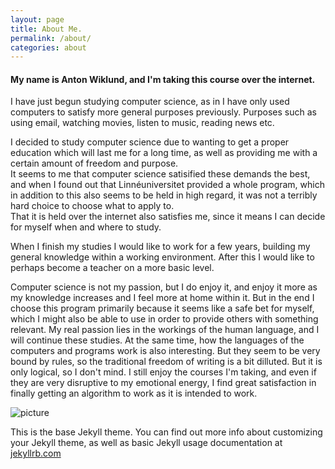 ```yaml
---
layout: page
title: About Me.
permalink: /about/
categories: about
---
```


#### My name is Anton Wiklund, and I'm taking this course over the internet.
I have just begun studying computer science, as in I have only used computers to satisfy more general purposes previously. Purposes such as using email, watching movies, listen to music, reading news etc.

I decided to study computer science due to wanting to get a proper education which will last me for a long time, as well as providing me with a certain amount of freedom and purpose.  
It seems to me that computer science satisified these demands the best, and when I found out that Linnéuniversitet provided a whole program, which in addition to this also seems to be held in high regard, it was not a terribly hard choice to choose what to apply to.  
That it is held over the internet also satisfies me, since it means I can decide for myself when and where to study.

When I finish my studies I would like to work for a few years, building my general knowledge within a working environment. After this I would like to perhaps become a teacher on a more basic level.

Computer science is not my passion, but I do enjoy it, and enjoy it more as my knowledge increases and I feel more at home within it. But in the end I choose this program primarily because it seems like a safe bet for myself, which I might also be able to use in order to provide others with something relevant. My real passion lies in the workings of the human language, and I will continue these studies. At the same time, how the languages of the computers and programs work is also interesting. But they seem to be very bound by rules, so the traditional freedom of writing is a bit dilluted. But it is only logical, so I don't mind. I still enjoy the courses I'm taking, and even if they are very disruptive to my emotional energy, I find great satisfaction in finally getting an algorithm to work as it is intended to work. 

![picture](pics/5083791-hd-himalaya-wallpaper.jpg)


This is the base Jekyll theme. You can find out more info about customizing your Jekyll theme, as well as basic Jekyll usage documentation at [jekyllrb.com](https://jekyllrb.com/)

